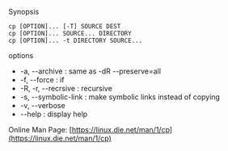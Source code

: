 Synopsis
```
cp [OPTION]... [-T] SOURCE DEST
cp [OPTION]... SOURCE... DIRECTORY
cp [OPTION]... -t DIRECTORY SOURCE...
```

options
* -a, --archive : same as -dR --preserve=all
* -f, --force : if 
* -R, -r, --recrsive : recursive
* -s, --symbolic-link : make symbolic links instead of copying
* -v, --verbose
* --help : display help


Online Man Page: [https://linux.die.net/man/1/cp](https://linux.die.net/man/1/cp)